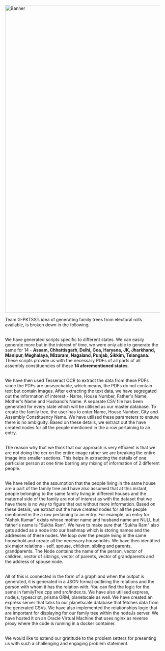 <img src="https://res.cloudinary.com/dp6tqc0bs/image/upload/v1668407152/Blue_Yellow_Futuristic_Virtual_Technology_Blog_Banner_h2f2uv.jpg" alt="Banner" width='1000'/>

Team G-PKTSS’s idea of generating family trees from electoral rolls available, is broken down in the following.<br><br>

We have generated scripts specific to different states. We can easily generate more but in the interest of time, we were only able to generate the same for 14 - <b>Assam, Chhattisgarh, Delhi, Goa, Haryana, JK, Jharkhand, Manipur, Meghalaya, Mizoram, Nagaland, Punjab, Sikkim, Telangana</b>. These scripts provide us with the necessary PDFs of all parts of all assembly constituencies of these <b>14 aforementioned states</b>. <br><br>

We have then used Tesseract OCR to extract the data from these PDFs since the PDFs are unsearchable, which means, the PDFs do not contain text but contain images. After extracting the text data, we have segregated out the information of interest - Name, House Number, Father's Name, Mother's Name and Husband's Name. A separate CSV file has been generated for every state which will be utilised as our master database. To create the family tree, the user has to enter Name, House Number, City and Assembly Constituency Name. We have utilised these parameters to ensure there is no ambiguity. Based on these details, we extract out the have created nodes for all the people mentioned in the a row pertaining to an entry. <br><br>

The reason why that we think that our approach is very efficient is that we are not doing the ocr on the entire image rather we are breaking the entire image into smaller sections. This helps in extracting the details of one particular person at one time barring any mixing of information of 2 different people. <br><br>

We have relied on the assumption that the people living in the same house are a part of the family tree and have also assumed that at this instant, people belonging to the same family living in different houses and the maternal side of the family are not of interest as with the dataset that we have there is no way to figure that out without more information. Based on these details, we extract out the have created nodes for all the people mentioned in the a row pertaining to an entry. For example, an entry for "Ashok Kumar" exists whose mother name and husband name are NULL but father's name is "Sukha Ram". We have to make sure that "Sukha Ram" also gets added as a node into our hashmap which is storing names and the addresses of these nodes. We loop over the people living in the same household and create all the necessary households. We have then identified six major relations - self, spouse, children, sibling and parents, grandparents. The Node contains the name of the person, vector of children, vector of siblings, vector of parents, vector of grandparents and the address of spouse node.<br><br>

All of this is connected in the form of a graph and when the output is generated, it is generated in a JSON format outlining the relations and the person with whom it has the relation with. You can find the logic for the same in familyTree.cpp and src/index.ts. We have also utilised express, nodejs, typescript, prisma ORM, planetscale as well. We have created an express server that talks to our planetscale database that fetches data from the generated CSVs. We have also implemented the relationships logic that are important for displaying for our family tree within the nodeJs server. We have hosted it on an Oracle Virtual Machine that uses nginx as reverse proxy where the code is running in a docker container.<br><br>

We would like to extend our gratitude to the problem setters for presenting us with such a challenging and engaging problem statement.
